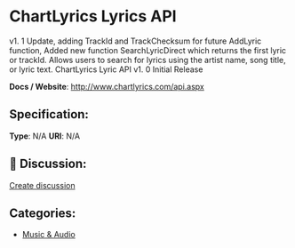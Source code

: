 # ChartLyrics Lyrics API


v1. 1 Update, adding TrackId and TrackChecksum for future AddLyric function, Added new function SearchLyricDirect which returns the first lyric or trackId. Allows users to search for lyrics using the artist name, song title, or lyric text.  ChartLyrics Lyric API v1. 0 Initial Release

**Docs / Website**: http://www.chartlyrics.com/api.aspx

## Specification:
**Type**:  N/A 
**URI**:  N/A 

## 💬 Discussion:
[Create discussion](link)

## Categories:
- [Music & Audio](https://github.com/apis-list/apis-list#music-and-audio)





